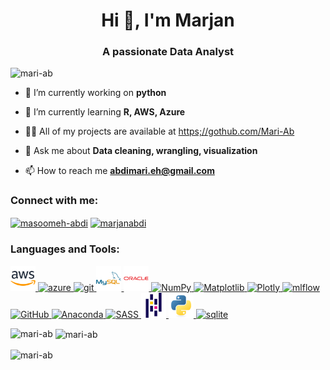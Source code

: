 <h1 align="center">Hi 👋, I'm Marjan</h1>
<h3 align="center">A passionate Data Analyst</h3>

<p align="left"> <img src="https://komarev.com/ghpvc/?username=mari-ab&label=Profile%20views&color=0e75b6&style=flat" alt="mari-ab" /> </p>

- 🔭 I’m currently working on **python**

- 🌱 I’m currently learning **R, AWS, Azure**

- 👨‍💻 All of my projects are available at [https;//gothub.com/Mari-Ab](https;//gothub.com/Mari-Ab)

- 💬 Ask me about **Data cleaning, wrangling, visualization**

- 📫 How to reach me **abdimari.eh@gmail.com**

<h3 align="left">Connect with me:</h3>
<p align="left">
<a href="https://linkedin.com/in/masoomeh-abdi" target="blank"><img align="center" src="https://raw.githubusercontent.com/rahuldkjain/github-profile-readme-generator/master/src/images/icons/Social/linked-in-alt.svg" alt="masoomeh-abdi" height="30" width="40" /></a>
<a href="https://kaggle.com/marjanabdi" target="blank"><img align="center" src="https://raw.githubusercontent.com/rahuldkjain/github-profile-readme-generator/master/src/images/icons/Social/kaggle.svg" alt="marjanabdi" height="30" width="40" /></a>
</p>

<h3 align="left">Languages and Tools:</h3>
<p align="left"> <a href="https://aws.amazon.com" target="_blank" rel="noreferrer"> <img src="https://raw.githubusercontent.com/devicons/devicon/master/icons/amazonwebservices/amazonwebservices-original-wordmark.svg" alt="aws" width="40" height="40"/> </a> <a href="https://azure.microsoft.com/en-in/" target="_blank" rel="noreferrer"> <img src="https://www.vectorlogo.zone/logos/microsoft_azure/microsoft_azure-icon.svg" alt="azure" width="40" height="40"/> </a> <a href="https://git-scm.com/" target="_blank" rel="noreferrer"> <img src="https://www.vectorlogo.zone/logos/git-scm/git-scm-icon.svg" alt="git" width="40" height="40"/> </a> <a href="https://www.mysql.com/" target="_blank" rel="noreferrer"> <img src="https://raw.githubusercontent.com/devicons/devicon/master/icons/mysql/mysql-original-wordmark.svg" alt="mysql" width="40" height="40"/> </a> <a href="https://www.oracle.com/" target="_blank" rel="noreferrer"> <img src="https://raw.githubusercontent.com/devicons/devicon/master/icons/oracle/oracle-original.svg" alt="oracle" width="40" height="40"/> 
</a> <a href="https://git-scm.com/" target="_blank" rel="noreferrer"><img src="https://img.shields.io/badge/numpy-%23013243.svg" alt="NumPy" width="40" height="40"/> </a> <a href="https://git-scm.com/" target="_blank" rel="noreferrer"> <img src="https://img.shields.io/badge/Matplotlib-%23ffffff.svg" style=for-the-badge&logo=Matplotlib&logoColor=black" alt="Matplotlib" width="40" height="40"/> </a> <a href="https://git-scm.com/" target="_blank" rel="noreferrer"> <img src="https://img.shields.io/badge/Plotly-%233F4F75.svg?style=for-the-badge&logo=plotly&logoColor=white" alt="Plotly" width="40" height="40"/> </a> <a href="https://git-scm.com/" target="_blank" rel="noreferrer"> <img src="https://img.shields.io/badge/mlflow-%23d9ead3.svg?style=for-the-badge&logo=numpy&logoColor=blue" alt="mlflow" width="40" height="40"/> </a> <a href="https://git-scm.com/" target="_blank" rel="noreferrer"> <img src="https://img.shields.io/badge/github-%23121011.svg?style=for-the-badge&logo=github&logoColor=white" alt="GitHub" width="40" height="40"/> </a> <a href="https://git-scm.com/" target="_blank" rel="noreferrer"> <img src="https://img.shields.io/badge/Anaconda-%2344A833.svg?style=for-the-badge&logo=anaconda&logoColor=white" alt="Anaconda" width="40" height="40"/> </a> <a href="https://git-scm.com/" target="_blank" rel="noreferrer"> <img src="https://img.shields.io/badge/SASS-hotpink.svg?style=for-the-badge&logo=SASS&logoColor=white" alt="SASS" width="40" height="40"/> </a> <a href="https://pandas.pydata.org/" target="_blank" rel="noreferrer"> <img src="https://raw.githubusercontent.com/devicons/devicon/2ae2a900d2f041da66e950e4d48052658d850630/icons/pandas/pandas-original.svg" alt="pandas" width="40" height="40"/> </a> <a href="https://www.python.org" target="_blank" rel="noreferrer"> <img src="https://raw.githubusercontent.com/devicons/devicon/master/icons/python/python-original.svg" alt="python" width="40" height="40"/> </a> <a href="https://www.sqlite.org/" target="_blank" rel="noreferrer"> <img src="https://www.vectorlogo.zone/logos/sqlite/sqlite-icon.svg" alt="sqlite" width="40" height="40"/> </a> </p>

<p><img align="left" src="https://github-readme-stats.vercel.app/api/top-langs?username=mari-ab&show_icons=true&locale=en&layout=compact" alt="mari-ab" /></p>

<p>&nbsp;<img align="center" src="https://github-readme-stats.vercel.app/api?username=mari-ab&show_icons=true&locale=en" alt="mari-ab" /></p>

<p><img align="center" src="https://github-readme-streak-stats.herokuapp.com/?user=mari-ab&" alt="mari-ab" /></p>
